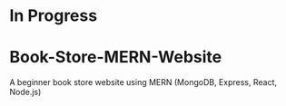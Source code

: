 # In Progress
# Book-Store-MERN-Website
A beginner book store website using MERN (MongoDB, Express, React, Node.js) 
